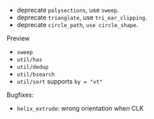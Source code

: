 - deprecate `polysections`, use `sweep`.
- deprecate `trianglate`, use `tri_ear_clipping`.
- deprecate `circle_path`, `use circle_shape`.

Preview

- `sweep`
- `util/has`
- `util/dedup`
- `util/bsearch` 
- `util/sort` supports `by = "vt"`

Bugfixes:
- `helix_extrude`: wrong orientation when CLK